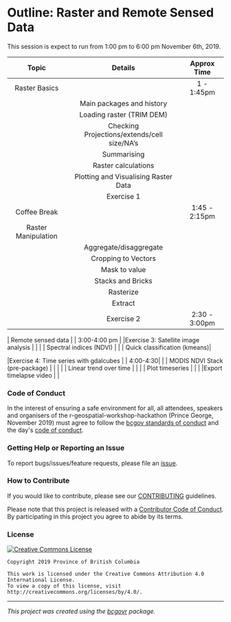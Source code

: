 

# Outline: Raster and Remote Sensed Data



This session is expect to run from 1:00 pm  to 6:00 pm November 6th, 2019.



| Topic         |  Details                   | Approx Time   |
|:---------------:|:----------------:|:---------------------------:|
| Raster Basics |                |                 1 - 1:45pm    | 
|                |  Main packages and history              |    |
|      | Loading raster (TRIM DEM)  |
| | Checking Projections/extends/cell size/NA’s | | 
|  | Summarising  | | 
|  | Raster calculations | 
|  | Plotting and Visualising Raster Data   | 
|    | Exercise 1   |    |
|    Coffee Break    |   |  1:45 - 2:15pm |
| Raster Manipulation   |   | 
|   | Aggregate/disaggregate  |  | 
|  | Cropping to Vectors   |   | 
| | Mask to value    |   | 
| | Stacks and Bricks   |  | 
| | Rasterize   |   | 
|  | Extract   |  |
|   |  Exercise 2 | 2:30 - 3:00pm |


| Remote sensed data | |  3:00-4:00 pm |
|Exercise 3: Satellite image analysis |   |
|   |  Spectral indices (NDVI) |
|   | Quick classification (kmeans)|

|Exercise 4: Time series with gdalcubes |  | 4:00-4:30|
|  | MODIS NDVI Stack (pre-package) |  |   |
|  | Linear trend over time |  | 
|  | Plot timeseries  |  |
|  |Export timelapse video |  | 



### Code of Conduct

In the interest of ensuring a safe environment for all,  all attendees, speakers and organisers of the r-geospatial-workshop-hackathon (Prince George, November 2019) must agree to follow the [bcgov standards of conduct](https://www2.gov.bc.ca/gov/content/careers-myhr/about-the-bc-public-service/ethics-standards-of-conduct/standards-of-conduct) and the day's [code of conduct](https://www.contributor-covenant.org/version/1/4/code-of-conduct).


### Getting Help or Reporting an Issue

To report bugs/issues/feature requests, please file an [issue](https://github.com/bcgov/ds-cop-intro-to-r/issues/).


### How to Contribute

If you would like to contribute, please see our [CONTRIBUTING](CONTRIBUTING.md) guidelines.

Please note that this project is released with a [Contributor Code of Conduct](CODE_OF_CONDUCT.md). By participating in this project you agree to abide by its terms.


### License

[![Creative Commons License](https://i.creativecommons.org/l/by/4.0/88x31.png)](http://creativecommons.org/licenses/by/4.0/)

```
Copyright 2019 Province of British Columbia

This work is licensed under the Creative Commons Attribution 4.0 International License.
To view a copy of this license, visit http://creativecommons.org/licenses/by/4.0/.
```
---
*This project was created using the [bcgovr](https://github.com/bcgov/bcgovr) package.* 

